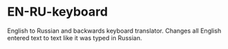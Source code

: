 # EN-RU-keyboard
 
English to Russian and backwards keyboard translator. Changes all English entered text to text like it was typed in Russian.
